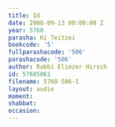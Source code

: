 ```yaml
---
title: Id
date: 2008-09-13 00:00:00 Z
year: 5768
parasha: Ki Teitzei
bookcode: '5'
fullparashacode: '506'
parashacode: '506'
author: Rabbi Eliezer Hirsch
id: 57685061
filename: 5768-506-1
layout: audio
moment: 
shabbat: 
occasion: 
---
```


